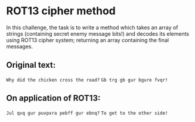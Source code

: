 # ROT13 cipher method

In this challenge, the task is to write a method which takes an array of strings (containing secret enemy message bits!) and decodes its elements using ROT13 cipher system; returning an array containing the final messages.

## Original text:
`Why did the chicken cross the road?`
`Gb trg gb gur bgure fvqr!`
## On application of ROT13:
`Jul qvq gur puvpxra pebff gur ebnq?`
`To get to the other side!`